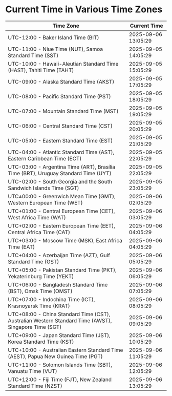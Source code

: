 # Current Time in Various Time Zones

| Time Zone | Current Time |
|-----------|--------------|
| UTC-12:00 - Baker Island Time (BIT) | 2025-09-06 13:05:29 |
| UTC-11:00 - Niue Time (NUT), Samoa Standard Time (SST) | 2025-09-05 14:05:29 |
| UTC-10:00 - Hawaii-Aleutian Standard Time (HAST), Tahiti Time (TAHT) | 2025-09-05 15:05:29 |
| UTC-09:00 - Alaska Standard Time (AKST) | 2025-09-05 17:05:29 |
| UTC-08:00 - Pacific Standard Time (PST) | 2025-09-05 18:05:29 |
| UTC-07:00 - Mountain Standard Time (MST) | 2025-09-05 19:05:29 |
| UTC-06:00 - Central Standard Time (CST) | 2025-09-05 20:05:29 |
| UTC-05:00 - Eastern Standard Time (EST) | 2025-09-05 21:05:29 |
| UTC-04:00 - Atlantic Standard Time (AST), Eastern Caribbean Time (ECT) | 2025-09-05 22:05:29 |
| UTC-03:00 - Argentina Time (ART), Brasília Time (BRT), Uruguay Standard Time (UYT) | 2025-09-05 22:05:29 |
| UTC-02:00 - South Georgia and the South Sandwich Islands Time (SGT) | 2025-09-05 23:05:29 |
| UTC±00:00 - Greenwich Mean Time (GMT), Western European Time (WET) | 2025-09-06 02:05:29 |
| UTC+01:00 - Central European Time (CET), West Africa Time (WAT) | 2025-09-06 03:05:29 |
| UTC+02:00 - Eastern European Time (EET), Central Africa Time (CAT) | 2025-09-06 04:05:29 |
| UTC+03:00 - Moscow Time (MSK), East Africa Time (EAT) | 2025-09-06 04:05:29 |
| UTC+04:00 - Azerbaijan Time (AZT), Gulf Standard Time (GST) | 2025-09-06 05:05:29 |
| UTC+05:00 - Pakistan Standard Time (PKT), Yekaterinburg Time (YEKT) | 2025-09-06 06:05:29 |
| UTC+06:00 - Bangladesh Standard Time (BST), Omsk Time (OMST) | 2025-09-06 07:05:29 |
| UTC+07:00 - Indochina Time (ICT), Krasnoyarsk Time (KRAT) | 2025-09-06 08:05:29 |
| UTC+08:00 - China Standard Time (CST), Australian Western Standard Time (AWST), Singapore Time (SGT) | 2025-09-06 09:05:29 |
| UTC+09:00 - Japan Standard Time (JST), Korea Standard Time (KST) | 2025-09-06 10:05:29 |
| UTC+10:00 - Australian Eastern Standard Time (AEST), Papua New Guinea Time (PGT) | 2025-09-06 11:05:29 |
| UTC+11:00 - Solomon Islands Time (SBT), Vanuatu Time (VUT) | 2025-09-06 12:05:29 |
| UTC+12:00 - Fiji Time (FJT), New Zealand Standard Time (NZST) | 2025-09-06 13:05:29 |
